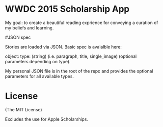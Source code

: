 # WWDC 2015 Scholarship App

My goal: to create a beautiful reading exprience for conveying a curation of my beliefs and learning. 

#JSON spec

Stories are loaded via JSON. Basic spec is avaialble here: 

object:
  type: (string) (i.e. paragraph, title, single_image)
  (optional parameters depending on type).

My personal JSON file is in the root of the repo and provides the optional parameters for all available types. 

# License
(The MIT License)

Excludes the use for Apple Scholarships.


